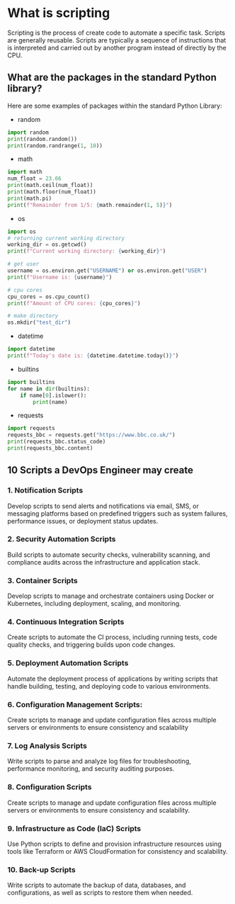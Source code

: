 # What is scripting
Scripting is the process of create code to automate a specific task. Scripts are generally reusable.
Scripts are typically a sequence of instructions that is interpreted and carried out by another program
instead of directly by the CPU.

## What are the packages in the standard Python library?
Here are some examples of packages within the standard Python Library:
* random
```python
import random
print(random.random())
print(random.randrange(1, 10))
```
* math
```python
import math
num_float = 23.66
print(math.ceil(num_float))
print(math.floor(num_float))
print(math.pi)
print(f"Remainder from 1/5: {math.remainder(1, 5)}")
```
* os
```python
import os
# returning current working directory
working_dir = os.getcwd()
print(f"Current working directory: {working_dir}")

# get user
username = os.environ.get("USERNAME") or os.environ.get("USER")
print(f"Username is: {username}")

# cpu cores
cpu_cores = os.cpu_count()
print(f"Amount of CPU cores: {cpu_cores}")

# make directory
os.mkdir("test_dir")
```
* datetime
```python
import datetime
print(f"Today's date is: {datetime.datetime.today()}")
```
* builtins
```python
import builtins
for name in dir(builtins):
    if name[0].islower():
        print(name)
```
* requests
```python
import requests
requests_bbc = requests.get("https://www.bbc.co.uk/")
print(requests_bbc.status_code)
print(requests_bbc.content)
```

## 10 Scripts a DevOps Engineer may create
### 1. Notification Scripts
Develop scripts to send alerts and notifications via email, SMS, or messaging platforms based 
on predefined triggers such as system failures, performance issues, or deployment status updates.
### 2. Security Automation Scripts
Build scripts to automate security checks, vulnerability scanning,
and compliance audits across the infrastructure and application stack.
### 3. Container Scripts
Develop scripts to manage and orchestrate containers 
using Docker or Kubernetes, including deployment, scaling, and monitoring.
### 4. Continuous Integration Scripts
Create scripts to automate the CI process, including running tests,
code quality checks, and triggering builds upon code changes.
### 5. Deployment Automation Scripts
Automate the deployment process of applications by writing scripts that handle 
building, testing, and deploying code to various environments.
### 6. Configuration Management Scripts:
Create scripts to manage and update configuration files
across multiple servers or environments to ensure consistency and scalability
### 7. Log Analysis Scripts
Write scripts to parse and analyze log files for troubleshooting,
performance monitoring, and security auditing purposes.
### 8. Configuration Scripts
Create scripts to manage and update configuration files across multiple servers or 
environments to ensure consistency and scalability.
### 9. Infrastructure as Code (IaC) Scripts
Use Python scripts to define and provision infrastructure resources using tools like
Terraform or AWS CloudFormation for consistency and scalability.
### 10. Back-up Scripts
Write scripts to automate the backup of data, databases,
and configurations, as well as scripts to restore them when needed.
